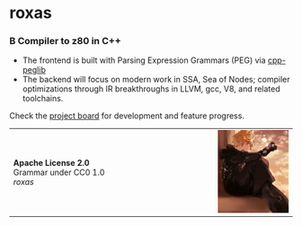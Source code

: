 # roxas

### B Compiler to z80 in C++

* The frontend is built with Parsing Expression Grammars (PEG) via [cpp-peglib](https://github.com/yhirose/cpp-peglib)
* The backend will focus on modern work in SSA, Sea of Nodes; compiler optimizations through IR breakthroughs in LLVM, gcc, V8, and related toolchains.

Check the [project board](https://github.com/users/jahan-addison/projects/3/views/1) for development and feature progress.

<table border="0">
	<td width="350px">
		<b>Apache License 2.0</b>
		<br>Grammar under CC0 1.0<br>
		<i>roxas</i>
	</td>
	<td border="0"><img src="docs/images/roxas.jpg" width="400px" alt="sunil sapkota twitter" > </img></td>
</table>
